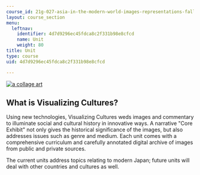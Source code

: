 ```yaml
---
course_id: 21g-027-asia-in-the-modern-world-images-representations-fall-2016
layout: course_section
menu:
  leftnav:
    identifier: 4d7d9296ec45fdca8c2f331b98e8cfcd
    name: Unit
    weight: 80
title: Unit
type: course
uid: 4d7d9296ec45fdca8c2f331b98e8cfcd

---
```


[![a collage art](/coursemedia/21g-027-asia-in-the-modern-world-images-representations-fall-2016/1d2db10369812b78b6d8ab5dd9b89391_vis_cul.jpg)](https://ocw.mit.edu/ans7870/21f/21f.027/home/index.html)

What is Visualizing Cultures?
-----------------------------

Using new technologies, Visualizing Cultures weds images and commentary to illuminate social and cultural history in innovative ways. A narrative "Core Exhibit" not only gives the historical significance of the images, but also addresses issues such as genre and medium. Each unit comes with a comprehensive curriculum and carefully annotated digital archive of images from public and private sources.

The current units address topics relating to modern Japan; future units will deal with other countries and cultures as well.